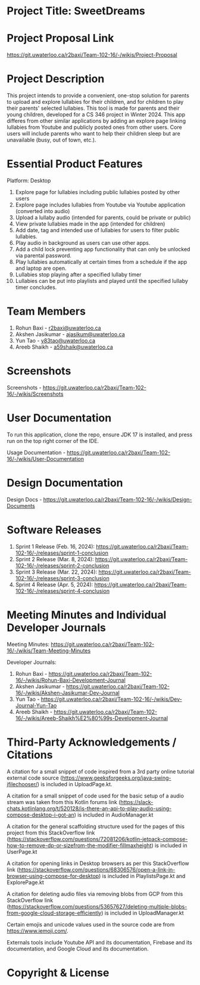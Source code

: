 # Project Title: SweetDreams

# Project Proposal Link

https://git.uwaterloo.ca/r2baxi/Team-102-16/-/wikis/Project-Proposal

# Project Description

This project intends to provide a convenient, one-stop solution for parents to upload and explore lullabies for their children, and for children to play their parents' selected lullabies. This tool is made for parents and their young children, developed for a CS 346 project in Winter 2024. This app differes from other similar applications by adding an explore page linking lullabies from Youtube and publicly posted ones from other users. Core users will include parents who want to help their children sleep but are unavailable (busy, out of town, etc.).

# Essential Product Features

Platform: Desktop

1. Explore page for lullabies including public lullabies posted by other users
2. Explore page includes lullabies from Youtube via Youtube application (converted into audio)
3. Upload a lullaby audio (intended for parents, could be private or public)
4. View private lullabies made in the app (intended for children)
5. Add date, tag and intended use of lullabies for users to filter public lullabies.
6. Play audio in background as users can use other apps.
7. Add a child lock preventing app functionality that can only be unlocked via parental password.
8. Play lullabies automatically at certain times from a schedule if the app and laptop are open.
9. Lullabies stop playing after a specified lullaby timer
10. Lullabies can be put into playlists and played until the specified lullaby timer concludes. 

# Team Members

1. Rohun Baxi - r2baxi@uwaterloo.ca
2. Akshen Jasikumar - ajasikum@uwaterloo.ca
3. Yun Tao - y83tao@uwaterloo.ca
4. Areeb Shaikh - a59shaik@uwaterloo.ca

# Screenshots

Screenshots - https://git.uwaterloo.ca/r2baxi/Team-102-16/-/wikis/Screenshots

# User Documentation

To run this application, clone the repo, ensure JDK 17 is installed, and press run on the top right corner of the IDE.

Usage Documentation - https://git.uwaterloo.ca/r2baxi/Team-102-16/-/wikis/User-Documentation

# Design Documentation

Design Docs - https://git.uwaterloo.ca/r2baxi/Team-102-16/-/wikis/Design-Documents

# Software Releases

1. Sprint 1 Release (Feb. 16, 2024): https://git.uwaterloo.ca/r2baxi/Team-102-16/-/releases/sprint-1-conclusion
2. Sprint 2 Release (Mar. 8, 2024): https://git.uwaterloo.ca/r2baxi/Team-102-16/-/releases/sprint-2-conclusion
3. Sprint 3 Release (Mar. 22, 2024): https://git.uwaterloo.ca/r2baxi/Team-102-16/-/releases/sprint-3-conclusion
4. Sprint 4 Release (Apr. 5, 2024): https://git.uwaterloo.ca/r2baxi/Team-102-16/-/releases/sprint-4-conclusion

# Meeting Minutes and Individual Developer Journals

Meeting Minutes: https://git.uwaterloo.ca/r2baxi/Team-102-16/-/wikis/Team-Meeting-Minutes

Developer Journals:

1. Rohun Baxi - https://git.uwaterloo.ca/r2baxi/Team-102-16/-/wikis/Rohun-Baxi-Development-Journal
2. Akshen Jasikumar - https://git.uwaterloo.ca/r2baxi/Team-102-16/-/wikis/Akshen-Jasikumar-Dev-Journal
3. Yun Tao - https://git.uwaterloo.ca/r2baxi/Team-102-16/-/wikis/Dev-Journal-Yun-Tao
4. Areeb Shaikh - https://git.uwaterloo.ca/r2baxi/Team-102-16/-/wikis/Areeb-Shaikh%E2%80%99s-Development-Journal


# Third-Party Acknowledgements / Citations

A citation for a small snippet of code inspired from a 3rd party online tutorial external code source (https://www.geeksforgeeks.org/java-swing-jfilechooser/) is included in UploadPage.kt.

A citation for a small snippet of code used for the basic setup of a audio stream was taken from this Kotlin forums link (https://slack-chats.kotlinlang.org/t/520128/is-there-an-api-to-play-audio-using-compose-desktop-i-got-an) is included in AudioManager.kt

A citation for the general scaffolding structure used for the pages of this project from this StackOverflow link (https://stackoverflow.com/questions/72081206/kotlin-jetpack-compose-how-to-remove-dp-or-sizefrom-the-modifier-fillmaxheight) is included in UserPage.kt

A citation for opening links in Desktop browsers as per this StackOverflow link (https://stackoverflow.com/questions/68306576/open-a-link-in-browser-using-compose-for-desktop) is included in PlaylistsPage.kt and ExplorePage.kt

A citation for deleting audio files via removing blobs from GCP from this StackOverflow link (https://stackoverflow.com/questions/53657627/deleting-multiple-blobs-from-google-cloud-storage-efficiently) is included in UploadManager.kt 

Certain emojis and unicode values used in the source code are from https://www.iemoji.com/.

Externals tools include Youtube API and its documentation, Firebase and its documentation, and Google Cloud and its documentation.

# Copyright & License

